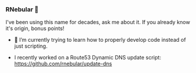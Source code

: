 ### RNebular 👋
I've been using this name for decades, ask me about it. If you already know it's origin, bonus points!

- 🔭 I’m currently trying to learn how to properly develop code instead of just scripting.

-  I recently worked on a Route53 Dynamic DNS update script:
https://github.com/rnebular/update-dns


<!--
**rnebular/rnebular** is a ✨ _special_ ✨ repository because its `README.md` (this file) appears on your GitHub profile.

Here are some ideas to get you started:

- 🔭 I’m currently working on ...
- 🌱 I’m currently learning ...
- 👯 I’m looking to collaborate on ...
- 🤔 I’m looking for help with ...
- 💬 Ask me about ...
- 📫 How to reach me: ...
- 😄 Pronouns: ...
- ⚡ Fun fact: ...
-->
